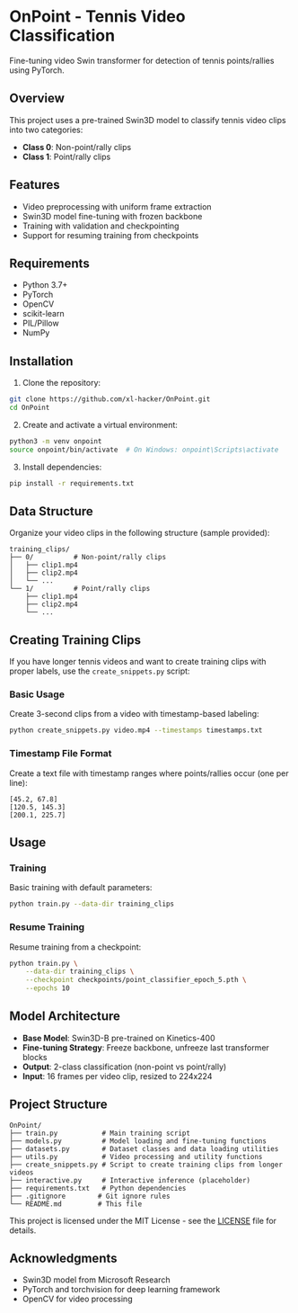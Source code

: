# OnPoint - Tennis Video Classification

Fine-tuning video Swin transformer for detection of tennis points/rallies using PyTorch.

## Overview

This project uses a pre-trained Swin3D model to classify tennis video clips into two categories:
- **Class 0**: Non-point/rally clips
- **Class 1**: Point/rally clips

## Features

- Video preprocessing with uniform frame extraction
- Swin3D model fine-tuning with frozen backbone
- Training with validation and checkpointing
- Support for resuming training from checkpoints

## Requirements

- Python 3.7+
- PyTorch
- OpenCV
- scikit-learn
- PIL/Pillow
- NumPy

## Installation

1. Clone the repository:
```bash
git clone https://github.com/xl-hacker/OnPoint.git
cd OnPoint
```

2. Create and activate a virtual environment:
```bash
python3 -m venv onpoint
source onpoint/bin/activate  # On Windows: onpoint\Scripts\activate
```

3. Install dependencies:
```bash
pip install -r requirements.txt
```

## Data Structure

Organize your video clips in the following structure (sample provided):
```
training_clips/
├── 0/          # Non-point/rally clips
│   ├── clip1.mp4
│   ├── clip2.mp4
│   └── ...
└── 1/          # Point/rally clips
    ├── clip1.mp4
    ├── clip2.mp4
    └── ...
```

## Creating Training Clips

If you have longer tennis videos and want to create training clips with proper labels, use the `create_snippets.py` script:

### Basic Usage

Create 3-second clips from a video with timestamp-based labeling:
```bash
python create_snippets.py video.mp4 --timestamps timestamps.txt
```

### Timestamp File Format

Create a text file with timestamp ranges where points/rallies occur (one per line):
```
[45.2, 67.8]
[120.5, 145.3]
[200.1, 225.7]
```
## Usage

### Training

Basic training with default parameters:
```bash
python train.py --data-dir training_clips
```

### Resume Training

Resume training from a checkpoint:
```bash
python train.py \
    --data-dir training_clips \
    --checkpoint checkpoints/point_classifier_epoch_5.pth \
    --epochs 10
```

## Model Architecture

- **Base Model**: Swin3D-B pre-trained on Kinetics-400
- **Fine-tuning Strategy**: Freeze backbone, unfreeze last transformer blocks
- **Output**: 2-class classification (non-point vs point/rally)
- **Input**: 16 frames per video clip, resized to 224x224

## Project Structure

```
OnPoint/
├── train.py           # Main training script
├── models.py          # Model loading and fine-tuning functions
├── datasets.py        # Dataset classes and data loading utilities
├── utils.py           # Video processing and utility functions
├── create_snippets.py # Script to create training clips from longer videos
├── interactive.py     # Interactive inference (placeholder)
├── requirements.txt   # Python dependencies
├── .gitignore        # Git ignore rules
└── README.md         # This file
```

This project is licensed under the MIT License - see the [LICENSE](LICENSE) file for details.

## Acknowledgments

- Swin3D model from Microsoft Research
- PyTorch and torchvision for deep learning framework
- OpenCV for video processing
